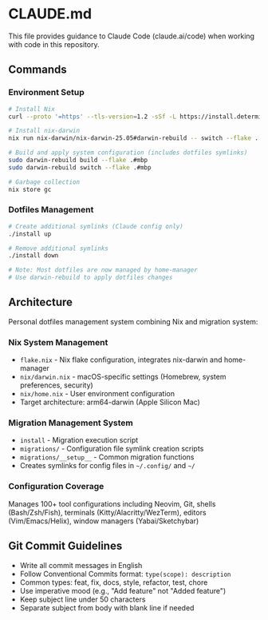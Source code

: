 # CLAUDE.md

This file provides guidance to Claude Code (claude.ai/code) when working with code in this repository.

## Commands

### Environment Setup

```bash
# Install Nix
curl --proto '=https' --tls-version=1.2 -sSf -L https://install.determinate.systems/nix | sh -s -- install

# Install nix-darwin
nix run nix-darwin/nix-darwin-25.05#darwin-rebuild -- switch --flake .

# Build and apply system configuration (includes dotfiles symlinks)
sudo darwin-rebuild build --flake .#mbp
sudo darwin-rebuild switch --flake .#mbp

# Garbage collection
nix store gc
```

### Dotfiles Management

```bash
# Create additional symlinks (Claude config only)
./install up

# Remove additional symlinks
./install down

# Note: Most dotfiles are now managed by home-manager
# Use darwin-rebuild to apply dotfiles changes
```

## Architecture

Personal dotfiles management system combining Nix and migration system:

### Nix System Management
- `flake.nix` - Nix flake configuration, integrates nix-darwin and home-manager
- `nix/darwin.nix` - macOS-specific settings (Homebrew, system preferences, security)
- `nix/home.nix` - User environment configuration
- Target architecture: arm64-darwin (Apple Silicon Mac)

### Migration Management System
- `install` - Migration execution script
- `migrations/` - Configuration file symlink creation scripts
- `migrations/__setup__` - Common migration functions
- Creates symlinks for config files in `~/.config/` and `~/`

### Configuration Coverage
Manages 100+ tool configurations including Neovim, Git, shells (Bash/Zsh/Fish), terminals (Kitty/Alacritty/WezTerm), editors (Vim/Emacs/Helix), window managers (Yabai/Sketchybar)

## Git Commit Guidelines

- Write all commit messages in English
- Follow Conventional Commits format: `type(scope): description`
- Common types: feat, fix, docs, style, refactor, test, chore
- Use imperative mood (e.g., "Add feature" not "Added feature")
- Keep subject line under 50 characters
- Separate subject from body with blank line if needed